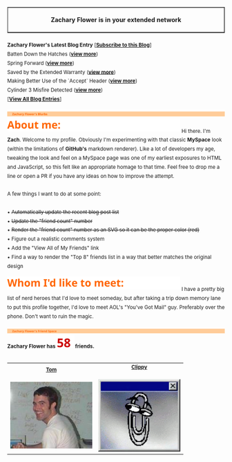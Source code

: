 <!-- I am in your extended network! -->
<table border=1 cellspacing=0 cellpadding=0>
    <tr>
        <td>
            <div align=center>
                <img width="844" height="1" /><br />
                <strong>Zachary Flower is in your extended network</strong><br />
                <img width="844" height="1" />
            </div>
        </td>
    </tr>
</table>

<sub>
    <strong>Zachary Flower's Latest Blog Entry</strong> [<strong><a href="https://flower.codes">Subscribe to this Blog</a></strong>]
</sub>
<br />

<sub>
Batten Down the Hatches (<strong><a href="http://flower.codes/2024/03/12/batten-down-the-hatches.html">view more</a></strong>)
</sub>
<br />
<sub>
Spring Forward (<strong><a href="http://flower.codes/2024/03/11/spring-forward.html">view more</a></strong>)
</sub>
<br />
<sub>
Saved by the Extended Warranty (<strong><a href="http://flower.codes/2024/03/10/extended-warranty.html">view more</a></strong>)
</sub>
<br />
<sub>
Making Better Use of the `Accept` Header (<strong><a href="http://flower.codes/2024/03/06/accept-it.html">view more</a></strong>)
</sub>
<br />
<sub>
Cylinder 3 Misfire Detected (<strong><a href="http://flower.codes/2024/03/03/p0303.html">view more</a></strong>)
</sub>
<br />

<sub>
[<strong><a href="https://flower.codes">View All Blog Entries</a></strong>]
</sub>
<br />
<br />

<img src="public/svg/header-blurbs.svg" />
<img src="public/svg/subhead-about.svg" />
<sub>
Hi there. I'm <strong>Zach</strong>. Welcome to my profile. Obviously I'm experimenting with that classic <strong>MySpace</strong> look (within the limitations of <strong>GitHub's</strong> markdown renderer). Like a lot of developers my age, tweaking the look and feel on a MySpace page was one of my earliest exposures to HTML and JavaScript, so this felt like an appropriate homage to that time. Feel free to drop me a line or open a PR if you have any ideas on how to improve the attempt.
</sub>
<br />
<sub>

</sub>
<br />
<sub>
A few things I want to do at some point:
</sub>
<br />
<sub>

</sub>
<br />
<sub>
• <del>Automatically update the recent blog post list</del>
</sub>
<br />
<sub>
• <del>Update the "friend count" number</del>
</sub>
<br />
<sub>
• <del>Render the "friend count" number as an SVG so it can be the proper color (red)</del>
</sub>
<br />
<sub>
• Figure out a realistic comments system
</sub>
<br />
<sub>
• Add the "View All of My Friends" link
</sub>
<br />
<sub>
• Find a way to render the "Top 8" friends list in a way that better matches the original design
</sub>
<br />
<br />
<img src="public/svg/subhead-whom.svg" />
<sub>
I have a pretty big list of nerd heroes that I'd love to meet someday, but after taking a trip down memory lane to put this profile together, I'd love to meet AOL's "You've Got Mail" guy. Preferably over the phone. Don't want to ruin the magic.
</sub>
<br />
<br />
<img src="public/svg/header-friends.svg" />
<sub>
<strong>Zachary Flower has <img src="public/svg/rednum-friends.svg" /> friends.</strong>
</sub>
<br />
<br />

<table border=0 cellspacing=0 cellpadding=0>
    <tr>
        <td>
            <sub>
<div align="center"><strong><a href="https://web.archive.org/web/20050407064112/http://www.myspace.com:80/tom">Tom</a></strong></div>
</sub>
<br />
            <a href="https://web.archive.org/web/20050407064112/http://www.myspace.com:80/tom"><img src="public/img/tom.jpg" width="190" /></a>
        </td>
        <td>
            <sub>
<div align="center"><strong><a href="https://en.wikipedia.org/wiki/Office_Assistant">Clippy</a></strong></div>
</sub>
<br />
            <a href="https://en.wikipedia.org/wiki/Office_Assistant"><img src="public/img/clippy.gif" width="190" /></a>
        </td>
</table>
